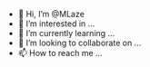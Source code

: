 - 👋 Hi, I’m @MLaze
- 👀 I’m interested in ...
- 🌱 I’m currently learning ...
- 💞️ I’m looking to collaborate on ...
- 📫 How to reach me ...

<!---
MLaze/MLaze is a ✨ special ✨ repository because its `README.md` (this file) appears on your GitHub profile.
You can click the Preview link to take a look at your changes.
--->
